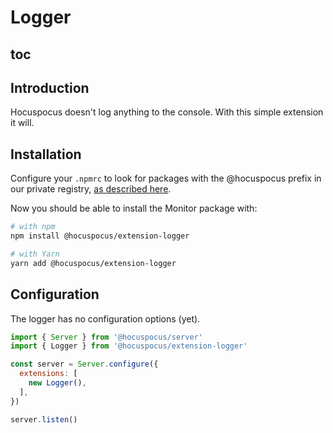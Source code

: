 # Logger

## toc

## Introduction

Hocuspocus doesn't log anything to the console. With this simple extension it will.

## Installation

Configure your `.npmrc` to look for packages with the @hocuspocus prefix in our private registry, [as described here](/installation#2-installation).

Now you should be able to install the Monitor package with:

```bash
# with npm
npm install @hocuspocus/extension-logger

# with Yarn
yarn add @hocuspocus/extension-logger
```

## Configuration

The logger has no configuration options (yet).

```js
import { Server } from '@hocuspocus/server'
import { Logger } from '@hocuspocus/extension-logger'

const server = Server.configure({
  extensions: [
    new Logger(),
  ],
})

server.listen()
```
